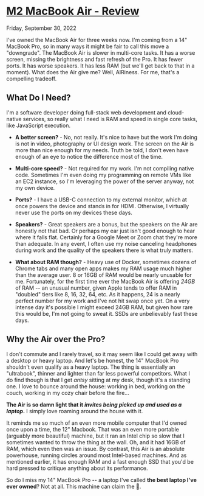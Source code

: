 # [M2 MacBook Air - Review](/m2-macbook-air---review)
<div class="post-date">Friday, September 30, 2022</div>

I've owned the MacBook Air for three weeks now. I'm coming from a 14" MacBook Pro, so in many ways it might be fair to call this move a "downgrade". The MacBook Air is slower in multi-core tasks. It has a worse screen, missing the brightness and fast refresh of the Pro. It has fewer ports. It has worse speakers. It has less RAM (but we'll get back to that in a moment). What does the Air give me? Well, AIRiness. For me, that's a compelling tradeoff.

## What Do I Need?

I'm a software developer doing full-stack web development and cloud-native services, so really what I need is RAM and speed in single core tasks, like JavaScript execution.

- **A better screen?** - No, not really. It's nice to have but the work I'm doing is not in video, photography or UI design work. The screen on the Air is more than nice enough for my needs. Truth be told, I don't even have enough of an eye to notice the difference most of the time.

- **Multi-core speed?** - Not required for my work. I'm not compiling native code. Sometimes I'm even doing my programming on remote VMs like an EC2 instance, so I'm leveraging the power of the server anyway, not my own device.

- **Ports?** - I have a USB-C connection to my external monitor, which at once powers the device and stands in for HDMI. Otherwise, I virtually never use the ports on my devices these days.

- **Speakers?** - Great speakers are a bonus, but the speakers on the Air are honestly not that bad. Or perhaps my ear just isn't good enough to hear where it falls flat. Certainly for a Google Meet or Zoom chat they're more than adequate. In any event, I often use my noise canceling headphones during work and the quality of the speakers there is what truly matters.

- **What about RAM though?** - Heavy use of Docker, sometimes dozens of Chrome tabs and many open apps makes my RAM usage much higher than the average user. 8 or 16GB of RAM would be nearly unusable for me. Fortunately, for the first time ever the MacBook Air is offering *24GB* of RAM -- an unusual number, given Apple tends to offer RAM in "doubled" tiers like 8, 16, 32, 64, etc. As it happens, 24 is a nearly perfect number for my work and I've not hit swap once yet. On a very intense day it's possible I might exceed 24GB RAM, but given how rare this would be, I'm not going to sweat it. SSDs are unbelievably fast these days.

## Why the Air over the Pro?

I don't commute and I rarely travel, so it may seem like I could get away with a desktop or heavy laptop. And let's be honest, the 14" MacBook Pro shouldn't even qualify as a heavy laptop. The thing is essentially an "ultrabook", thinner and lighter than far less powerful competitors. What I do find though is that I get *antsy* sitting at my desk, though it's a standing one. I love to bounce around the house: working in bed, working on the couch, working in my cozy chair before the fire...

**The Air is so damn light that it *invites being picked up and used as a laptop*.** I simply love roaming around the house with it.

It reminds me so much of an even more mobile computer that I'd owned once upon a time, the 12" Macbook. That was an even more portable (arguably more beautiful) machine, but it ran an Intel chip so slow that I sometimes wanted to throw the thing at the wall. Oh, and it had 16GB of RAM, which even then was an issue. By contrast, this Air is an absolute powerhouse, running circles around most Intel-based machines. And as mentioned earlier, it has enough RAM and a fast enough SSD that you'd be hard pressed to critique anything about its performance.

So do I miss my 14" MacBook Pro -- a laptop I've called **the best laptop I've ever owned**? Not at all. This machine can claim the 👑.

